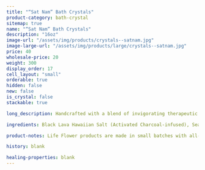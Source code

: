 ```yaml
---
title: "“Sat Nam” Bath Crystals"
product-category: bath-crystal
sitemap: true
name: "“Sat Nam” Bath Crystals"
description: "16oz"
image-url: "/assets/img/products/crystals--satnam.jpg"
image-large-url: "/assets/img/products/large/crystals--satnam.jpg"
price: 40
wholesale-price: 20
weight: 300
display_order: 17
cell_layout: "small"
orderable: true
hidden: false
new: false
is_crystal: false
stackable: true

long_description: Handcrafted with a blend of invigorating therapeutic grade essential oils, Hawaiian black lava salt, epsom salt and sea salt. These bath crystals are the perfect detoxifying self care treat. Activated charcoal pulls toxins and debris from our pores while CBD-infused sweet almond oil relaxes sore, tired muscles and nourishes dry, chapped skin. Note - this product contains activated charcoal, so give your tub a little scrub when you're done.

ingredients: Black Lava Hawaiian Salt (Activated Charcoal-infused), Sea Salt, Epsom Salt, Organic Hemp Oil, Sweet Almond Oil, Sage + Eucalyptus + Peppermint Essential Oils, Organic Herbs.

product-notes: Life Flower products are made in small batches with all-natural and boutique ingredients. Most orders are processed within 3 days of being placed.

history: blank

healing-properties: blank
---
```

